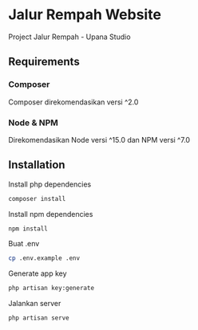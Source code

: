 # Jalur Rempah Website

Project Jalur Rempah - Upana Studio

## Requirements

### Composer
Composer direkomendasikan versi ^2.0

### Node & NPM
Direkomendasikan Node versi ^15.0 dan NPM versi ^7.0

## Installation

Install php dependencies
``` bash
composer install
```

Install npm dependencies
```bash
npm install
```

Buat .env
```bash
cp .env.example .env
```

Generate app key
```bash
php artisan key:generate
```

Jalankan server
```bash
php artisan serve
```
